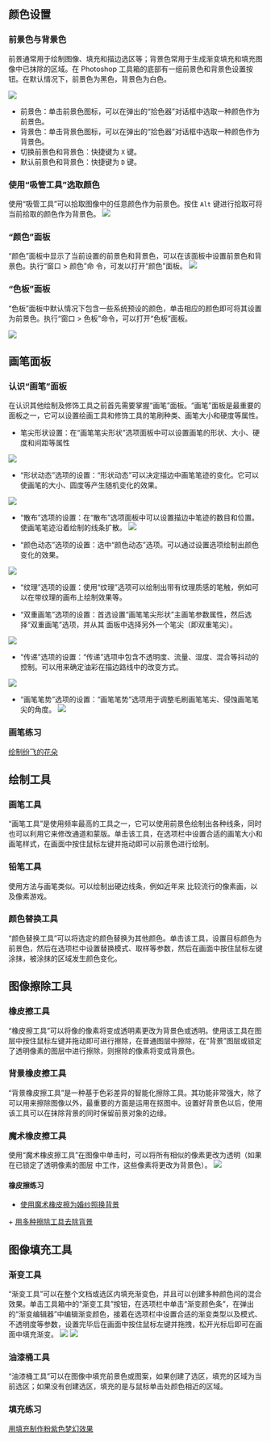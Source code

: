 ## 颜色设置
### 前景色与背景色
前景通常用于绘制图像、填充和描边选区等；背景色常用于生成渐变填充和填充图像中已抹除的区域。在 Photoshop 工具箱的底部有一组前景色和背景色设置按钮。在默认情况下，前景色为黑色，背景色为白色。

![](../img/47.png)

+   前景色：单击前景色图标，可以在弹出的“拾色器”对话框中选取一种颜色作为前景色。
+   背景色：单击背景色图标，可以在弹出的“拾色器”对话框中选取一种颜色作为背景色。
+   切换前景色和背景色：快捷键为 `X` 键。
+   默认前景色和背景色：快捷键为 `D` 键。

### 使用“吸管工具”选取颜色
使用“吸管工具”可以拾取图像中的任意颜色作为前景色。按住 `Alt` 键进行拾取可将当前拾取的颜色作为背景色。
![](../img/48.png)

### “颜色”面板
“颜色”面板中显示了当前设置的前景色和背景色，可以在该面板中设置前景色和背景色。执行“窗口 > 颜色”命
令，可发以打开“颜色”面板。
![](../img/49.png)

### “色板”面板
“色板”面板中默认情况下包含一些系统预设的颜色，单击相应的颜色即可将其设置为前景色。执行“窗口 > 色板”命令，可以打开“色板”面板。

![](../img/50.png)

## 画笔面板
### 认识“画笔”面板
在认识其他绘制及修饰工具之前首先需要掌握“画笔”面板。“画笔”面板是最重要的面板之一，它可以设置绘画工具和修饰工具的笔刷种类、画笔大小和硬度等属性。

+   笔尖形状设置：在“画笔笔尖形状”选项面板中可以设置画笔的形状、大小、硬度和间距等属性

![](../img/51.png)

+   “形状动态”选项的设置：“形状动态”可以决定描边中画笔笔迹的变化。它可以使画笔的大小、圆度等产生随机变化的效果。

![](../img/52.png)

+   “散布”选项的设置：在“散布”选项面板中可以设置描边中笔迹的数目和位置。使画笔笔迹沿着绘制的线条扩散。
![](../img/53.png)

+   “颜色动态”选项的设置：选中“颜色动态”选项。可以通过设置选项绘制出颜色变化的效果。

![](../img/54.png)

+   “纹理”选项的设置：使用“纹理”选项可以绘制出带有纹理质感的笔触，例如可以在带纹理的画布上绘制效果等。

+   “双重画笔”选项的设置：首选设置“画笔笔尖形状”主画笔参数属性，然后选择“双重画笔”选项，并从其 面板中选择另外一个笔尖（即双重笔尖）。

![](../img/55.png)

+   “传递”选项的设置：“传递”选项中包含不透明度、流量、湿度、混合等抖动的控制。可以用来确定油彩在描边路线中的改变方式。

![](../img/56.png)

+   “画笔笔势”选项的设置：“画笔笔势”选项用于调整毛刷画笔笔尖、侵蚀画笔笔尖的角度。
![](../img/57.png)

### 画笔练习

<a href = "https://www.bilibili.com/video/BV1LZ4y187NT?share_source=copy_web">绘制纷飞的花朵
</a>

## 绘制工具
### 画笔工具
“画笔工具”是使用频率最高的工具之一，它可以使用前景色绘制出各种线条，同时也可以利用它来修改通道和蒙版。单击该工具，在选项栏中设置合适的画笔大小和画笔样式，在画面中按住鼠标左键并拖动即可以前景色进行绘制。

### 铅笔工具
使用方法与画笔类似。可以绘制出硬边线条，例如近年来 比较流行的像素画，以及像素游戏。

### 颜色替换工具
“颜色替换工具”可以将选定的颜色替换为其他颜色。单击该工具，设置目标颜色为前景色，然后在选项栏中设置替换模式、取样等参数，然后在画面中按住鼠标左键涂抹，被涂抹的区域发生颜色变化。

## 图像擦除工具
### 橡皮擦工具
“橡皮擦工具”可以将像的像素将变成透明素更改为背景色或透明。使用该工具在图层中按住鼠标左键并拖动即可进行擦除，在普通图层中擦除，在“背景”图层或锁定了透明像素的图层中进行擦除，则擦除的像素将变成背景色。

### 背景橡皮擦工具
“背景橡皮擦工具”是一种基于色彩差异的智能化擦除工具。其功能非常强大，除了可以用来擦除图像以外，最重要的方面是运用在抠图中。设置好背景色以后，使用该工具可以在抹除背景的同时保留前景对象的边缘。

### 魔术橡皮擦工具
使用“魔术橡皮擦工具”在图像中单击时，可以将所有相似的像素更改为透明（如果在已锁定了透明像素的图层
中工作，这些像素将更改为背景色）。
![](../img/58.png)

#### 橡皮擦练习

+   <a href = "https://www.bilibili.com/video/BV1w54y1Z75o?share_source=copy_web">使用魔术橡皮擦为婚纱照换背景
</a>
+   <a href = "https://www.bilibili.com/video/BV1zZ4y1a7Fc?share_source=copy_web">用多种擦除工具去除背景</a>

## 图像填充工具
### 渐变工具
“渐变工具”可以在整个文档或选区内填充渐变色，并且可以创建多种颜色间的混合效果。单击工具箱中的“渐变工具”按钮，在选项栏中单击“渐变颜色条”，在弹出的“渐变编辑器”中编辑渐变颜色，接着在选项栏中设置合适的渐变类型以及模式、不透明度等参数，设置完毕后在画面中按住鼠标左键并拖拽，松开光标后即可在画面中填充渐变。
![](../img/59.png)
![](../img/60.png)

### 油漆桶工具
“油漆桶工具”可以在图像中填充前景色或图案，如果创建了选区，填充的区域为当前选区；如果没有创建选区，填充的是与鼠标单击处颜色相近的区域。

### 填充练习
<a href = "https://www.bilibili.com/video/BV1c5411R7S8?share_source=copy_web">用填充制作粉紫色梦幻效果</a>

